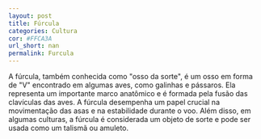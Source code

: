 ```yaml
---
layout: post
title: Fúrcula
categories: Cultura
cor: #FFCA3A
url_short: nan
permalink: Furcula
---
```

A fúrcula, também conhecida como "osso da sorte", é um osso em forma de "V" encontrado em algumas aves, como galinhas e pássaros. Ela representa um importante marco anatômico e é formada pela fusão das clavículas das aves. A fúrcula desempenha um papel crucial na movimentação das asas e na estabilidade durante o voo. Além disso, em algumas culturas, a fúrcula é considerada um objeto de sorte e pode ser usada como um talismã ou amuleto.
